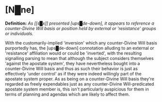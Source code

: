 # **[N█ne]**

**Definition:** *As [[s█x]] presented [ups█de-down], it appears to reference a counter-Divine Will basis or position held by external or 'resistance' groups or individuals.*

With the customarily-implied 'inversion' which any counter-Divine Will basis purportedly has, the [ups█de-down] connotation alluding to an external or 'resistance' affiliation would or could be 'inverted', with the resulting signalling parsing to mean that although the subject considers themselves 'against the apostate system', they have nevertheless bought into a counter-Divine Will basis and thus as such their behavior is just as effectively 'under control' as if they were indeed willingly part of the apostate system proper.  As as being on a counter-Divine Will basis they're regarded as freely expendables just as any counter-Divine Will-predicated apostate system member is, this isn't particularly auspicious for them in terms of planning and agendas which are likely to affect them.
